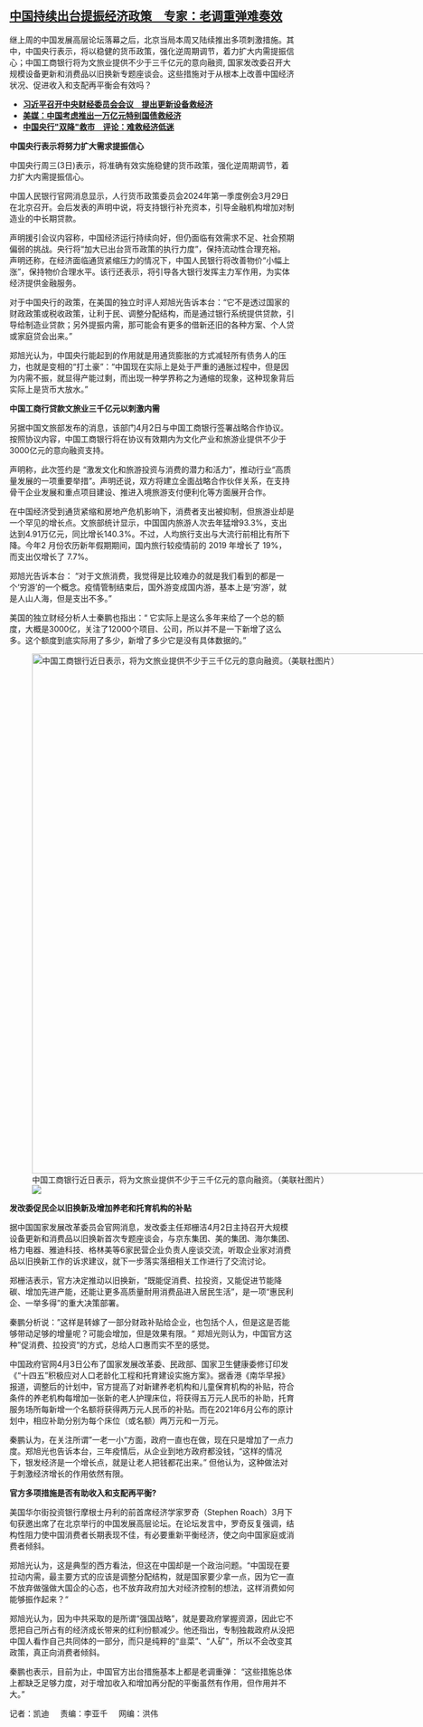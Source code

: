<!--1712175360000-->
[中国持续出台提振经济政策　专家：老调重弹难奏效](https://www.rfa.org/mandarin/yataibaodao/jingmao/kw-04032024102333.html)
------

<p>继上周的中国发展高层论坛落幕之后，北京当局本周又陆续推出多项刺激措施。其中，中国央行表示，将以稳健的货币政策，强化逆周期调节，着力扩大内需提振信心；中国工商银行将为文旅业提供不少于三千亿元的意向融资, 国家发改委召开大规模设备更新和消费品以旧换新专题座谈会。这些措施对于从根本上改善中国经济状况、促进收入和支配再平衡会有效吗？</p><ul><li><strong><a href="https://www.rfa.org/mandarin/Xinwen/cmh2-02232024065757.html">习近平召开中央财经委员会会议　提出更新设备救经济</a></strong></li><li><strong><a href="https://www.rfa.org/mandarin/Xinwen/8-01162024143110.html">美媒：中国考虑推出一万亿元特别国债救经济</a></strong></li><li><a href="https://www.rfa.org/mandarin/yataibaodao/jingmao/gt-01252024003949.html"><strong>中国央行"双降"救市　评论：难救经济低迷</strong></a></li></ul><p><b>中国央行表示将努力扩大需求提振信心 </b></p><p><span style="font-weight: 400;">中国央行周三(3日)表示，将准确有效实施稳健的货币政策，强化逆周期调节，着力扩大内需提振信心。 </span></p><p><span style="font-weight: 400;">中国人民银行官网消息显示，人行货币政策委员会2024年第一季度例会3月29日在北京召开。会后发表的声明中说，将支持银行补充资本，引导金融机构增加对制造业的中长期贷款。 </span></p><p><span style="font-weight: 400;">声明援引会议内容称，中国经济运行持续向好，但仍面临有效需求不足、社会预期偏弱的挑战。央行将“加大已出台货币政策的执行力度”，保持流动性合理充裕。 声明还称，在经济面临通货紧缩压力的情况下，中国人民银行将改善物价“小幅上涨”，保持物价合理水平。该行还表示，将引导各大银行发挥主力军作用，为实体经济提供金融服务。</span></p><p><span style="font-weight: 400;">对于中国央行的政策，在美国的独立时评人郑旭光告诉本台：“它不是透过国家的财政政策或税收政策，让利于民、调整分配结构，而是通过银行系统提供贷款，引导给制造业贷款；另外提振内需，那可能会有更多的借新还旧的各种方案、个人贷或家庭贷会出来。”</span></p><p><span style="font-weight: 400;">郑旭光认为，中国央行能起到的作用就是用通货膨胀的方式减轻所有债务人的压力，也就是变相的“打土豪”：“中国现在实际上是处于严重的通胀过程中，但是因为内需不振，就显得产能过剩，而出现一种学界称之为通缩的现象，这种现象背后实际上是货币大放水。” </span></p><p><b>中国工商行贷款文旅业三千亿元以刺激内需</b></p><p><span style="font-weight: 400;">另据中国文旅部发布的消息，该部门4月2日与中国工商银行签署战略合作协议。按照协议内容，中国工商银行将在协议有效期内为文化产业和旅游业提供不少于3000亿元的意向融资支持。</span></p><p><span style="font-weight: 400;">声明称，此次签约是 “激发文化和旅游投资与消费的潜力和活力”，推动行业“高质量发展的一项重要举措”。</span><span style="font-weight: 400;">声明还说，</span><span style="font-weight: 400;">双方将建立全面战略合作伙伴关系，在支持骨干企业发展和重点项目建设、推进入境旅游支付便利化等方面展开合作</span><span style="font-weight: 400;">。</span></p><p><span style="font-weight: 400;">在中国经济受到通货紧缩和房地产危机影响下，消费者支出被抑制，但旅游业却是一个罕见的增长点。文旅部统计显示，中国国内旅游人次去年猛增93.3%，支出达到4.91万亿元，同比增长140.3%。不过，人均旅行支出与大流行前相比有所下降。今年2 月份农历新年假期期间，国内旅行较疫情前的 2019 年增长了 19%，而支出仅增长了 7.7%。</span></p><p><span style="font-weight: 400;">郑旭光告诉本台： “对于文旅消费，我觉得是比较难办的就是我们看到的都是一个‘穷游’的一个概念。疫情管制结束后，国外游变成国内游，基本上是‘穷游’，就是人山人海，但是支出不多。”  </span></p><p><span style="font-weight: 400;">美国的独立财经分析人士秦鹏也指出：“ 它实际上是这么多年来给了一个总的额度，大概是3000亿，关注了12000个项目、公司，所以并不是一下新增了这么多。这个额度到底实际用了多少，新增了多少它是没有具体数据的。”  </span></p><p><span style="font-weight: 400;"><figure class="image-richtext image-inline captioned" style="width:1320px;"><img alt="中国工商银行近日表示，将为文旅业提供不少于三千亿元的意向融资。（美联社图片）" height="920" src="https://www.rfa.org/mandarin/yataibaodao/jingmao/kw-04032024102333.html/ap061025046469.jpg/@@images/773a7121-8258-4458-b1af-b556ac94fa50.jpeg" title="AP061025046469.jpg" width="1320"/><figcaption class="image-caption">中国工商银行近日表示，将为文旅业提供不少于三千亿元的意向融资。（美联社图片）</figcaption><small></small><div id="zoomattribute"><a data-caption="中国工商银行近日表示，将为文旅业提供不少于三千亿元的意向融资。（美联社图片）" data-fancybox="" href="https://www.rfa.org/mandarin/yataibaodao/jingmao/kw-04032024102333.html/ap061025046469.jpg" id="single_image" title="中国工商银行近日表示，将为文旅业提供不少于三千亿元的意向融资。（美联社图片）"><img src="/++plone++rfa-resources/img/icon-zoom.png"/></a></div></figure></span></p><p><b>发改委促民企以旧换新及增加</b><b>养老和托育机构的补贴</b><b> </b></p><p><span style="font-weight: 400;">据中国国家发展改革委员会官网消息，发改委主任郑栅洁4月2日主持召开大规模设备更新和消费品以旧换新首次专题座谈会，与京东集团、美的集团、海尔集团、格力电器、雅迪科技、格林美等6家民营企业负责人座谈交流，听取企业家对消费品以旧换新工作的诉求建议，就下一步落实落细相关工作进行了交流讨论。 </span></p><p><span style="font-weight: 400;">郑栅洁表示，官方决定推动以旧换新，“既能促消费、拉投资，又能促进节能降碳、增加先进产能，还能让更多高质量耐用消费品进入居民生活”，是一项“惠民利企、一举多得”的重大决策部署。 </span></p><p><span style="font-weight: 400;">秦鹏分析说：”这样是转嫁了一部分财政补贴给企业，也包括个人，但是这是否能够带动足够的增量呢？可能会增加，但是效果有限。“ </span><span style="font-weight: 400;">郑旭光则认为，</span><span style="font-weight: 400;">中国官方这种”促消费、拉投资“的方式，总给人口惠而实不至的感觉。</span></p><p><span style="font-weight: 400;">中国政府官网4月3日公布了国家发展改革委、民政部、国家卫生健康委修订印发《“十四五”积极应对人口老龄化工程和托育建设实施方案》。据香港《南华早报》报道，调整后的计划中，官方提高了对新建养老机构和儿童保育机构的补贴，符合条件的养老机构每增加一张新的老人护理床位，将获得五万元人民币的补助，托育服务场所每新增一个名额将获得两万元人民币的补贴。而在2021年6月公布的原计划中，相应补助分别为每个床位（或名额）两万元和一万元。</span><span style="font-weight: 400;"> </span></p><p><span style="font-weight: 400;">秦鹏认为，在关注所谓”一老一小“方面，政府一直也在做，现在只是增加了一点力度。</span><span style="font-weight: 400;">郑旭光也告诉本台，三年疫情后，从企业到地方政府都没钱，“这样的情况下，银发经济是一个增长点，就是让老人把钱都花出来。” 但他认为，这种做法对于刺激经济增长的作用依然有限。</span></p><p><b>官方多项措施</b><b>是否有助收入和支配再平衡</b><b>? </b></p><p><span style="font-weight: 400;">美国华尔街投资银行摩根士丹利的前首席经济学家罗奇（Stephen Roach）3月下旬获邀出席了在北京举行的中国发展高层论坛。在论坛发言中，罗奇反复强调，结构性阻力使中国消费者长期表现不佳，有必要重新平衡经济，使之向中国家庭或消费者倾斜。</span></p><p><span style="font-weight: 400;">郑旭光认为，这是典型的西方看法，但这在中国却是一个政治问题。“中国现在要拉动内需，最主要方式的应该是调整分配结构，就是国家要少拿一点，因为它一直不放弃做强做大国企的心态，也不放弃政府加大对经济控制的想法，这样消费如何能够振作起来？“</span></p><p><span style="font-weight: 400;">郑旭光认为，因为中共采取的是所谓“强国战略”，就是要政府掌握资源，因此它不愿把自己所占有的经济成长带来的红利份额减少。他还指出，</span><span style="font-weight: 400;">专制独裁政府从没把中国人看作自己共同体的一部分，而只是纯粹的“韭菜”、“人矿”，所以不会改变其政策，真正向消费者倾斜。 </span></p><p><span style="font-weight: 400;">秦鹏也表示，目前为止，中国官方出台措施基本上都是老调重弹： “这些措施总体上都缺乏足够力度，对于增加收入和增加再分配的平衡虽然有作用，但作用并不大。”</span></p><p><span style="font-weight: 400;">记者：凯迪     责编：李亚千     网编：洪伟</span></p>
